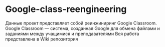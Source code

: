 # Google-class-reengineering
Данные проект представляет собой реинжиниринг Google Classroom.
Google Classroom — система, созданная Google для обмена файлами и заданиями между учащимися и преподавателями 
Вся работа представлена в Wiki репозитория

